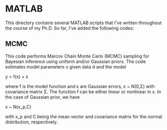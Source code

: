 # MATLAB

This directory contains several MATLAB scripts that I've written throughout the course of my Ph.D. So far, I've added the following codes:

## MCMC

This code performs Marcov Chain Monte Carlo (MCMC) sampling for Bayesian inference using uniform and/or Gaussian priors. The code estimates model parameters x given data d and the model
 
 y = f(x) + ε 

where f is the model function and ε are Gaussian errors, ε ~ N(0,Σ) with covariance matrix Σ. The function f can be either linear or nonlinear in x. In the case of Gaussian prior, we have 

x ~ N(x_p,C)

with x_p and C being the mean vector and covariance matrix for the normal distribution, respectively.
